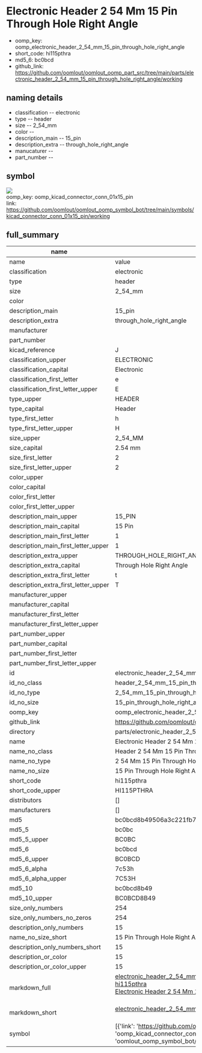 # Electronic Header 2 54 Mm 15 Pin Through Hole Right Angle

  
* oomp_key: oomp_electronic_header_2_54_mm_15_pin_through_hole_right_angle 
* short_code: hi115pthra
* md5_6: bc0bcd  
* github_link: https://github.com/oomlout/oomlout_oomp_part_src/tree/main/parts/electronic_header_2_54_mm_15_pin_through_hole_right_angle/working  
## naming details
* classification -- electronic
* type -- header
* size -- 2_54_mm
* color -- 
* description_main -- 15_pin
* description_extra -- through_hole_right_angle
* manucaturer -- 
* part_number -- 



## symbol

![](symbol/{index}}/working/working_600.png)  
oomp_key: oomp_kicad_connector_conn_01x15_pin  
link: https://github.com/oomlout/oomlout_oomp_symbol_bot/tree/main/symbols/kicad_connector_conn_01x15_pin/working  


## full_summary
| name | value | 
| --- | --- | 
| name | value | 
| classification | electronic | 
| type | header | 
| size | 2_54_mm | 
| color |  | 
| description_main | 15_pin | 
| description_extra | through_hole_right_angle | 
| manufacturer |  | 
| part_number |  | 
| kicad_reference | J | 
| classification_upper | ELECTRONIC | 
| classification_capital | Electronic | 
| classification_first_letter | e | 
| classification_first_letter_upper | E | 
| type_upper | HEADER | 
| type_capital | Header | 
| type_first_letter | h | 
| type_first_letter_upper | H | 
| size_upper | 2_54_MM | 
| size_capital | 2.54 mm | 
| size_first_letter | 2 | 
| size_first_letter_upper | 2 | 
| color_upper |  | 
| color_capital |  | 
| color_first_letter |  | 
| color_first_letter_upper |  | 
| description_main_upper | 15_PIN | 
| description_main_capital | 15 Pin | 
| description_main_first_letter | 1 | 
| description_main_first_letter_upper | 1 | 
| description_extra_upper | THROUGH_HOLE_RIGHT_ANGLE | 
| description_extra_capital | Through Hole Right Angle | 
| description_extra_first_letter | t | 
| description_extra_first_letter_upper | T | 
| manufacturer_upper |  | 
| manufacturer_capital |  | 
| manufacturer_first_letter |  | 
| manufacturer_first_letter_upper |  | 
| part_number_upper |  | 
| part_number_capital |  | 
| part_number_first_letter |  | 
| part_number_first_letter_upper |  | 
| id | electronic_header_2_54_mm_15_pin_through_hole_right_angle | 
| id_no_class | header_2_54_mm_15_pin_through_hole_right_angle | 
| id_no_type | 2_54_mm_15_pin_through_hole_right_angle | 
| id_no_size | 15_pin_through_hole_right_angle | 
| oomp_key | oomp_electronic_header_2_54_mm_15_pin_through_hole_right_angle | 
| github_link | https://github.com/oomlout/oomlout_oomp_part_src/tree/main/parts/electronic_header_2_54_mm_15_pin_through_hole_right_angle/working | 
| directory | parts/electronic_header_2_54_mm_15_pin_through_hole_right_angle | 
| name | Electronic Header 2 54 Mm 15 Pin Through Hole Right Angle | 
| name_no_class | Header 2 54 Mm 15 Pin Through Hole Right Angle | 
| name_no_type | 2 54 Mm 15 Pin Through Hole Right Angle | 
| name_no_size | 15 Pin Through Hole Right Angle | 
| short_code | hi115pthra | 
| short_code_upper | HI115PTHRA | 
| distributors | [] | 
| manufacturers | [] | 
| md5 | bc0bcd8b49506a3c221fb7efe7c9e780 | 
| md5_5 | bc0bc | 
| md5_5_upper | BC0BC | 
| md5_6 | bc0bcd | 
| md5_6_upper | BC0BCD | 
| md5_6_alpha | 7c53h | 
| md5_6_alpha_upper | 7C53H | 
| md5_10 | bc0bcd8b49 | 
| md5_10_upper | BC0BCD8B49 | 
| size_only_numbers | 254 | 
| size_only_numbers_no_zeros | 254 | 
| description_only_numbers | 15 | 
| name_no_size_short | 15 Pin Through Hole Right Angle | 
| description_only_numbers_short | 15 | 
| description_or_color | 15 | 
| description_or_color_upper | 15 | 
| markdown_full | [electronic_header_2_54_mm_15_pin_through_hole_right_angle](https://github.com/oomlout/oomlout_oomp_part_src/tree/main/parts/electronic_header_2_54_mm_15_pin_through_hole_right_angle/working)<br>[hi115pthra](https://github.com/oomlout/oomlout_oomp_part_src/tree/main/parts/electronic_header_2_54_mm_15_pin_through_hole_right_angle/working)<br>[Electronic Header 2 54 Mm 15 Pin Through Hole Right Angle](https://github.com/oomlout/oomlout_oomp_part_src/tree/main/parts/electronic_header_2_54_mm_15_pin_through_hole_right_angle/working)<br><br> | 
| markdown_short | [electronic_header_2_54_mm_15_pin_through_hole_right_angle](https://github.com/oomlout/oomlout_oomp_part_src/tree/main/parts/electronic_header_2_54_mm_15_pin_through_hole_right_angle/working)<br><br> | 
| symbol | [{'link': 'https://github.com/oomlout/oomlout_oomp_symbol_bot/tree/main/symbols/kicad_connector_conn_01x15_pin', 'oomp_key': 'oomp_kicad_connector_conn_01x15_pin', 'directory': 'oomlout_oomp_symbol_bot/symbols/kicad_connector_conn_01x15_pin//working/working.kicad_sym', 'index': 0}] | 
